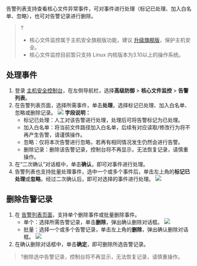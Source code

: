 告警列表支持查看核心文件异常事件，可对事件进行处理（标记已处理、加入白名单、忽略），也可对告警记录进行删除。
>?
>- 核心文件监控属于主机安全旗舰版功能，建议 [升级旗舰版](https://buy.cloud.tencent.com/yunjing?ADTAG=cwp.buy.pro.coreFile)，保护主机安全。
>- 核心文件监控目前暂只支持 Linux 内核版本为3.10以上的操作系统。


## 处理事件
1. 登录 [主机安全控制台](https://console.cloud.tencent.com/cwp/defend/coreFile)，在左侧导航栏，选择**高级防御** > **核心文件监控** > **告警列表**。
2. 在告警列表页面，选择所需事件，单击**处理**，选择标记已处理、加入白名单、忽略或删除记录。
![](https://qcloudimg.tencent-cloud.cn/raw/6f43dfcdd8780c6cc14eb6fb795b04b9.jpg)
   **字段说明：**
   - 标记已处理：人工对该告警进行处理，处理后可将告警标记为已处理。
   - 加入白名单：将当前文件路径加入白名单，后续有对应读取/修改行为将不再产生告警，请谨慎操作。
   - 忽略：仅将本次告警进行忽略，若再有相同情况发生仍然会进行告警。
   - 删除记录：删除该告警记录，控制台将不再显示，无法恢复记录，请慎重操作。
3. 在“二次确认”对话框中，单击**确认**，即可对事件进行处理。
4. 告警列表也支持批量处理事件，选中一个或多个事件后，单击左上角的**标记已处理**或**忽略**，经过二次确认后，即可对选择的事件进行处理。
![](https://qcloudimg.tencent-cloud.cn/raw/ec835a1d3e25d0f3611c1be3c841932a.jpg)


## 删除告警记录
1. 在 [告警列表页面](https://console.cloud.tencent.com/cwp/defend/coreFile)，支持单个删除事件或批量删除事件。
   - 单个：选择所需告警记录，单击**删除**，弹出确认删除对话框。
![](https://qcloudimg.tencent-cloud.cn/raw/6492ff08943acf894d3f576f9d4f890a.jpg)
   - 批量：选择一个或多个告警记录，单击左上角的**删除**，弹出确认删除对话框。
![](https://qcloudimg.tencent-cloud.cn/raw/8c8f91d10215937c56062c329b4ad334.jpg)
2. 在确认删除对话框中，单击**确定**，即可删除所选告警记录。
>?删除选中告警记录，控制台将不再显示，无法恢复记录，请慎重操作。
